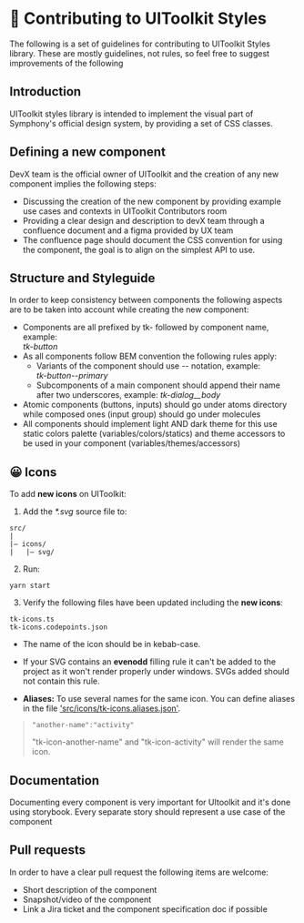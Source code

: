 # 💪 Contributing to UIToolkit Styles

The following is a set of guidelines for contributing to UIToolkit Styles library. These are mostly guidelines, not rules, so feel free to suggest improvements of the following

## Introduction

UIToolkit styles library is intended to implement the visual part of Symphony's official design system, by providing a set of CSS classes.

## Defining a new component

DevX team is the official owner of UIToolkit and the creation of any new component implies the following steps:

- Discussing the creation of the new component by providing example use cases and contexts in UIToolkit Contributors room
- Providing a clear design and description to devX team through a confluence document and a figma provided by UX team
- The confluence page should document the CSS convention for using the component, the goal is to align on the simplest API to use.

## Structure and Styleguide

In order to keep consistency between components the following aspects are to be taken into account while creating the new component:

- Components are all prefixed by tk- followed by component name, example:  
  _tk-button_
- As all components follow BEM convention the following rules apply:
  - Variants of the component should use -- notation, example:  
    _tk-button--primary_
  - Subcomponents of a main component should append their name after two underscores, example: _tk-dialog\_\_body_
- Atomic components (buttons, inputs) should go under atoms directory while composed ones (input group) should go under molecules
- All components should implement light AND dark theme for this use static colors palette (variables/colors/statics) and theme accessors to be used in your component (variables/themes/accessors)

## 😀 Icons

To add **new icons** on UIToolkit:

1. Add the <em>\*.svg</em> source file to:
```
src/
|
|– icons/
|   |– svg/
```
2. Run:
```
yarn start
```

3. Verify the following files have been updated including the **new icons**:
```
tk-icons.ts
tk-icons.codepoints.json
```

- The name of the icon should be in kebab-case.

- If your SVG contains an __evenodd__ filling rule it can't be added to the project as it won't render properly under windows. SVGs added should not contain this rule.

- **Aliases:** To use several names for the same icon. You can define aliases in the file ['src/icons/tk-icons.aliases.json'](./src/icons/tk-icons.aliases.json).

>```
>"another-name":"activity"
>```
>"tk-icon-another-name" and "tk-icon-activity" will render the same icon.

## Documentation

Documenting every component is very important for UItoolkit and it's done using storybook. Every separate story should represent a use case of the component

## Pull requests

In order to have a clear pull request the following items are welcome:

- Short description of the component
- Snapshot/video of the component
- Link a Jira ticket and the component specification doc if possible
